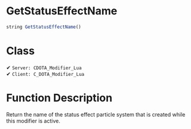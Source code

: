 # GetStatusEffectName
```js
string GetStatusEffectName()
```
# Class
✔ `Server: CDOTA_Modifier_Lua`  
✔ `Client: C_DOTA_Modifier_Lua`  

# Function Description
Return the name of the status effect particle system that is created while this modifier is active.
